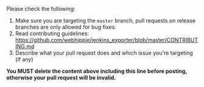 Please check the following:

1. Make sure you are targeting the `master` branch, pull requests on release branches are only allowed for bug fixes.
2. Read contributing guidelines: https://github.com/webhippie/jenkins_exporter/blob/master/CONTRIBUTING.md
3. Describe what your pull request does and which issue you're targeting (if any)

**You MUST delete the content above including this line before posting, otherwise your pull request will be invalid.**

